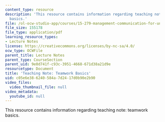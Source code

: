 ```yaml
---
content_type: resource
description: 'This resource contains information regarding teaching note: teamwork
  basics.'
file: /ol-ocw-studio-app/courses/15-279-management-communication-for-undergraduates-fall-2012/c05e6e386240584a7d2417d0b90e2b90_MIT15_279F12_tmwrkBasics.pdf
file_size: 155178
file_type: application/pdf
learning_resource_types:
- Lecture Notes
license: https://creativecommons.org/licenses/by-nc-sa/4.0/
ocw_type: OCWFile
parent_title: Lecture Notes
parent_type: CourseSection
parent_uid: 9e0d741f-c93c-3951-4668-671d38a21d9e
resourcetype: Document
title: 'Teaching Note: Teamwork Basics'
uid: c05e6e38-6240-584a-7d24-17d0b90e2b90
video_files:
  video_thumbnail_file: null
video_metadata:
  youtube_id: null
---
```

This resource contains information regarding teaching note: teamwork basics.